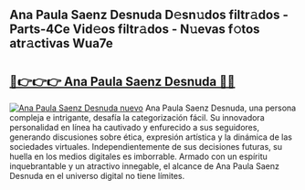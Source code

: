 ## Ana Paula Saenz Desnuda D𝚎sn𝚞dos filtr𝚊dos - Parts-4Ce Vid𝚎os filtr𝚊dos - N𝚞evas f𝚘tos atr𝚊ctivas Wua7e

# <h2><a href="http://mb1acr.tromn.icu/?c=Ana+Paula+Saenz+Desnuda">🔗👉👉👉 Ana Paula Saenz Desnuda 🔗🔗</a></h2>

[![Ana Paula Saenz Desnuda nuevo](https://i.imgur.com/pEAQMta.gif)](http://mb1acr.tromn.icu/?c=Ana+Paula+Saenz+Desnuda)
Ana Paula Saenz Desnuda, una persona compleja e intrigante, desafía la categorización fácil. Su innovadora personalidad en línea ha cautivado y enfurecido a sus seguidores, generando discusiones sobre ética, expresión artística y la dinámica de las sociedades virtuales. Independientemente de sus decisiones futuras, su huella en los medios digitales es imborrable. Armado con un espíritu inquebrantable y un atractivo innegable, el alcance de Ana Paula Saenz Desnuda en el universo digital no tiene límites.
